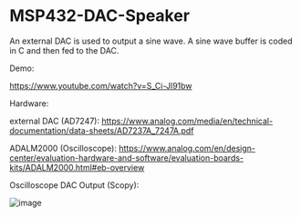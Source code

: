 # MSP432-DAC-Speaker
An external DAC is used to output a sine wave. A sine wave buffer is coded in C and then fed to the DAC.

Demo:

https://www.youtube.com/watch?v=S_Ci-Jl91bw

Hardware:

external DAC (AD7247):    https://www.analog.com/media/en/technical-documentation/data-sheets/AD7237A_7247A.pdf

ADALM2000 (Oscilloscope): https://www.analog.com/en/design-center/evaluation-hardware-and-software/evaluation-boards-kits/ADALM2000.html#eb-overview

Oscilloscope DAC Output (Scopy):

![image](https://user-images.githubusercontent.com/62213019/111087736-737c5180-84e0-11eb-92f4-1ff6064ecaa5.png)
